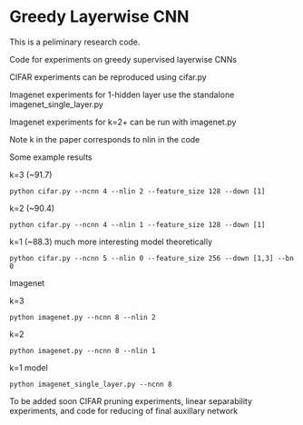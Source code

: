 # Greedy Layerwise CNN

This is a peliminary research code.

Code for experiments on greedy supervised layerwise CNNs

CIFAR experiments can be reproduced using cifar.py

Imagenet experiments for 1-hidden layer use the standalone imagenet_single_layer.py

Imagenet experiments for k=2+ can be run with imagenet.py

Note k in the paper corresponds to nlin in the code

Some example results

k=3 (~91.7) 
```
python cifar.py --ncnn 4 --nlin 2 --feature_size 128 --down [1] 

```

k=2 (~90.4)

```
python cifar.py --ncnn 4 --nlin 1 --feature_size 128 --down [1] 

```

k=1 (~88.3) much more interesting model theoretically 
```
python cifar.py --ncnn 5 --nlin 0 --feature_size 256 --down [1,3] --bn 0

```

Imagenet

k=3 
```
python imagenet.py --ncnn 8 --nlin 2 

```

k=2 

```
python imagenet.py --ncnn 8 --nlin 1 

```

k=1 model
```
python imagenet_single_layer.py --ncnn 8

```

To be added soon CIFAR pruning experiments, linear separability experiments,  and code for reducing of final auxillary network
